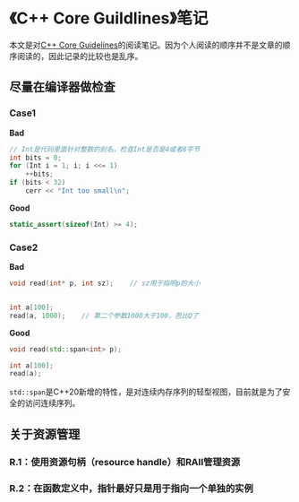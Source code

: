 # 《C++ Core Guildlines》笔记

本文是对[C++ Core Guidelines](https://isocpp.github.io/CppCoreGuidelines/CppCoreGuidelines#main)的阅读笔记。因为个人阅读的顺序并不是文章的顺序阅读的，因此记录的比较也是乱序。

## 尽量在编译器做检查

### Case1

**Bad**

```cpp
// Int是代码里面针对整数的别名，检查Int是否是4或者8字节
int bits = 0;        
for (Int i = 1; i; i <<= 1)
    ++bits;
if (bits < 32)
    cerr << "Int too small\n";
```

**Good**

```cpp
static_assert(sizeof(Int) >= 4); 
```

### Case2

**Bad**

```cpp
void read(int* p, int sz);    // sz用于指明p的大小 


int a[100];
read(a, 1000);    // 第二个参数1000大于100，芭比Q了
```

**Good**

```cpp
void read(std::span<int> p);

int a[100];
read(a);
```

```std::span```是C++20新增的特性，是对连续内存序列的轻型视图，目前就是为了安全的访问连续序列。

## 关于资源管理

### R.1：使用资源句柄（resource handle）和RAII管理资源

### R.2：在函数定义中，指针最好只是用于指向一个单独的实例


